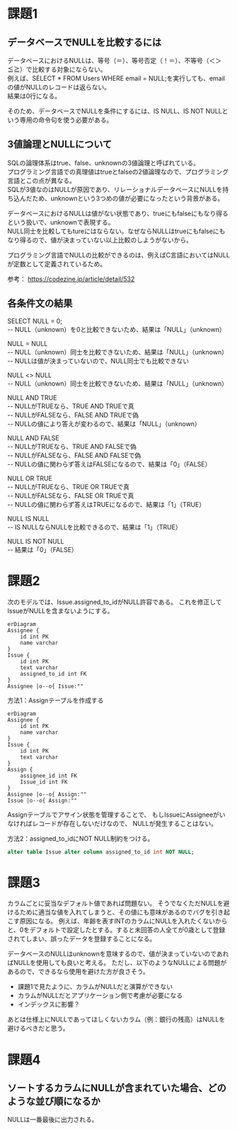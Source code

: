 # 課題1
## データベースでNULLを比較するには
データベースにおけるNULLは、等号（＝）、等号否定（！＝）、不等号（＜＞≦≧）で比較する対象にならない。  
例えば、SELECT * FROM Users WHERE email = NULL;を実行しても、emailの値がNULLのレコードは返らない。  
結果は0行になる。  

そのため、データベースでNULLを条件にするには、IS NULL、IS NOT NULLという専用の命令句を使う必要がある。

## 3値論理とNULLについて
SQLの論理体系はtrue、false、unknownの3値論理と呼ばれている。  
プログラミング言語での真理値はtrueとfalseの2値論理なので、プログラミング言語とこの点が異なる。  
SQLが3値なのはNULLが原因であり、リレーショナルデータベースにNULLを持ち込んだため、unknownという3つめの値が必要になったという背景がある。  

データベースにおけるNULLは値がない状態であり、trueにもfalseにもなり得るという扱いで、unknownで表現する。  
NULL同士を比較してもtureにはならない。なぜならNULLはtrueにもfalseにもなり得るので、値が決まっていない以上比較のしようがないから。  

プログラミング言語でNULLの比較ができるのは、例えばC言語においてはNULLが定数として定義されているため。

参考：
https://codezine.jp/article/detail/532

## 各条件文の結果

SELECT NULL = 0;  
-- NULL（unknown）を0と比較できないため、結果は「NULL」（unknown）

NULL = NULL  
-- NULL（unknown）同士を比較できないため、結果は「NULL」（unknown）  
-- NULLは値が決まっていないので、NULL同士でも比較できない

NULL <> NULL  
-- NULL（unknown）同士を比較できないため、結果は「NULL」（unknown）

NULL AND TRUE  
-- NULLがTRUEなら、TRUE AND TRUEで真  
-- NULLがFALSEなら、FALSE AND TRUEで偽  
-- NULLの値により答えが変わるので、結果は「NULL」（unknown）

NULL AND FALSE  
-- NULLがTRUEなら、TRUE AND FALSEで偽  
-- NULLがFALSEなら、FALSE AND FALSEで偽  
-- NULLの値に関わらず答えはFALSEになるので、結果は「0」（FALSE）

NULL OR TRUE  
-- NULLがTRUEなら、TRUE OR TRUEで真  
-- NULLがFALSEなら、FALSE OR TRUEで真  
-- NULLの値に関わらず答えはTRUEになるので、結果は「1」（TRUE）

NULL IS NULL  
-- IS NULLならNULLを比較できるので、結果は「1」（TRUE）

NULL IS NOT NULL  
-- 結果は「0」（FALSE）

# 課題2
次のモデルでは、Issue.assigned_to_idがNULL許容である。
これを修正してIssueがNULLを含まないようにする。
```mermaid
erDiagram
Assignee {
    id int PK
    name varchar 
}
Issue {
    id int PK
    text varchar 
    assigned_to_id int FK
}
Assignee |o--o{ Issue:""
```

方法1：Assignテーブルを作成する
```mermaid
erDiagram
Assignee {
    id int PK
    name varchar 
}
Issue {
    id int PK
    text varchar 
}
Assign {
    assignee_id int FK
    Issue_id int FK
}
Assignee |o--o{ Assign:""
Issue |o--o{ Assign:""
```
Assignテーブルでアサイン状態を管理することで、
もしIssueにAssigneeがいなければレコードが存在しないだけなので、
NULLが発生することはない。

方法2：assigned_to_idにNOT NULL制約をつける。
```sql
alter table Issue alter column assigned_to_id int NOT NULL;
```


# 課題3
カラムごとに妥当なデフォルト値であれば問題ない。
そうでなくただNULLを避けるために適当な値を入れてしまうと、その値にも意味があるのでバグを引き起こす原因になる。
例えば、年齢を表すINTのカラムにNULLを入れたくないからと、0をデフォルトで設定したとする。すると未回答の人全てが0歳として登録されてしまい、誤ったデータを登録することになる。

データベースのNULLはunknownを意味するので、値が決まっていないのであればNULLを使用しても良いと考える。
ただし、以下のようなNULLによる問題があるので、できるなら使用を避けた方が良さそう。
- 課題1で見たように、カラムがNULLだと演算ができない
- カラムがNULLだとアプリケーション側で考慮が必要になる
- インデックスに影響？

あとは仕様上にNULLであってほしくないカラム（例：銀行の残高）はNULLを避けるべきだと思う。

# 課題4
## ソートするカラムにNULLが含まれていた場合、どのような並び順になるか
NULLは一番最後に出力される。